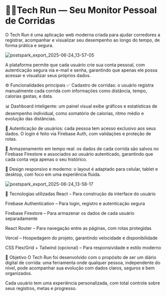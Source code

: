 # 🏃‍♂️Tech Run — Seu Monitor Pessoal de Corridas
O Tech Run é uma aplicação web moderna criada para ajudar corredores a registrar, acompanhar e visualizar seu desempenho ao longo do tempo, de forma prática e segura.

![postspark_export_2025-06-24_13-57-05](https://github.com/user-attachments/assets/82257964-c320-4a4d-ad1b-2e92f44e9bf6)

A plataforma permite que cada usuário crie sua conta pessoal, com autenticação segura via e-mail e senha, garantindo que apenas ele possa acessar e visualizar seus próprios dados.

⚙️ Funcionalidades principais
✅ Cadastro de corridas: o usuário registra manualmente cada corrida com informações como distância, tempo, calorias gastas, e data.

📊 Dashboard inteligente: um painel visual exibe gráficos e estatísticas de desempenho individual, como somatório de calorias, ritmo médio e evolução das distâncias.

🔐 Autenticação de usuários: cada pessoa tem acesso exclusivo aos seus dados. O login é feito via Firebase Auth, com validações e proteção de rotas.

💾 Armazenamento em tempo real: os dados de cada corrida são salvos no Firebase Firestore e associados ao usuário autenticado, garantindo que cada conta veja apenas o seu histórico.

📱 Design responsivo e moderno: o layout é adaptado para celular, tablet e desktop, com foco em uma experiência fluida.

![postspark_export_2025-06-24_13-58-17](https://github.com/user-attachments/assets/25f5a42b-da8e-4755-9973-43b5dedd827e)

🧠 Tecnologias utilizadas
React – Para construção da interface do usuário

Firebase Authentication – Para login, registro e autenticação segura

Firebase Firestore – Para armazenar os dados de cada usuário separadamente

React Router – Para navegação entre as páginas, com rotas protegidas

Vercel – Hospedagem do projeto, garantindo velocidade e disponibilidade

CSS Flex/Grid + Tailwind (opcional) – Para responsividade e estilo moderno


🎯 Objetivo
O Tech Run foi desenvolvido com o propósito de ser um diário digital de corrida: uma ferramenta onde qualquer pessoa, independente do nível, pode acompanhar sua evolução com dados claros, seguros e bem organizados.

Cada usuário tem uma experiência personalizada, com total controle sobre seus registros, metas e progresso.


